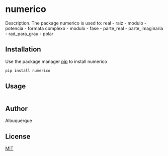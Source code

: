 # numerico

Description. 
The package numerico is used to:
	real
		- raiz 
		- modulo
		- potencia
		- formata
	complexo
		- modulo
		- fase
		- parte_real
		- parte_imaginaria
		- rad_para_grau
		- polar

## Installation

Use the package manager [pip](https://pip.pypa.io/en/stable/) to install numerico

```bash
pip install numerico
```

## Usage

```python

```

## Author
Albuquerque

## License
[MIT](https://choosealicense.com/licenses/mit/)